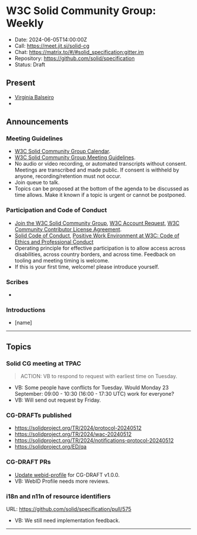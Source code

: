 # W3C Solid Community Group: Weekly

* Date: 2024-06-05T14:00:00Z
* Call: https://meet.jit.si/solid-cg
* Chat: https://matrix.to/#/#solid_specification:gitter.im
* Repository: https://github.com/solid/specification
* Status: Draft


## Present
* [Virginia Balseiro](https://virginiabalseiro.com/#me)
* 

## Announcements

### Meeting Guidelines
* [W3C Solid Community Group Calendar](https://www.w3.org/groups/cg/solid/calendar).
* [W3C Solid Community Group Meeting Guidelines](https://github.com/w3c-cg/solid/blob/main/meetings/README.md).
* No audio or video recording, or automated transcripts without consent. Meetings are transcribed and made public. If consent is withheld by anyone, recording/retention must not occur.
* Join queue to talk.
* Topics can be proposed at the bottom of the agenda to be discussed as time allows. Make it known if a topic is urgent or cannot be postponed.

### Participation and Code of Conduct
* [Join the W3C Solid Community Group](https://www.w3.org/community/solid/join), [W3C Account Request](http://www.w3.org/accounts/request), [W3C Community Contributor License Agreement](https://www.w3.org/community/about/agreements/cla/).
* [Solid Code of Conduct](https://github.com/solid/process/blob/main/code-of-conduct.md), [Positive Work Environment at W3C: Code of Ethics and Professional Conduct](https://www.w3.org/Consortium/cepc/)
* Operating principle for effective participation is to allow access across disabilities, across country borders, and across time. Feedback on tooling and meeting timing is welcome.
* If this is your first time, welcome! please introduce yourself.


### Scribes
* 

### Introductions

* [name]

---

## Topics

### Solid CG meeting at TPAC

> ACTION: VB to respond to request with earliest time on Tuesday. 

* VB: Some people have conflicts for Tuesday. Would Monday 23 September: 09:00 - 10:30 (16:00 - 17:30 UTC) work for everyone? 
* VB: Will send out request by Friday.


### CG-DRAFTs published

* https://solidproject.org/TR/2024/protocol-20240512
* https://solidproject.org/TR/2024/wac-20240512
* https://solidproject.org/TR/2024/notifications-protocol-20240512
* https://solidproject.org/ED/qa


### CG-DRAFT PRs

* [Update webid-profile](https://github.com/solid/webid-profile/pull/117) for CG-DRAFT v1.0.0.
* VB: WebID Profile needs more reviews.


### i18n and n11n of resource identifiers
URL: https://github.com/solid/specification/pull/575

* VB: We still need implementation feedback.


---